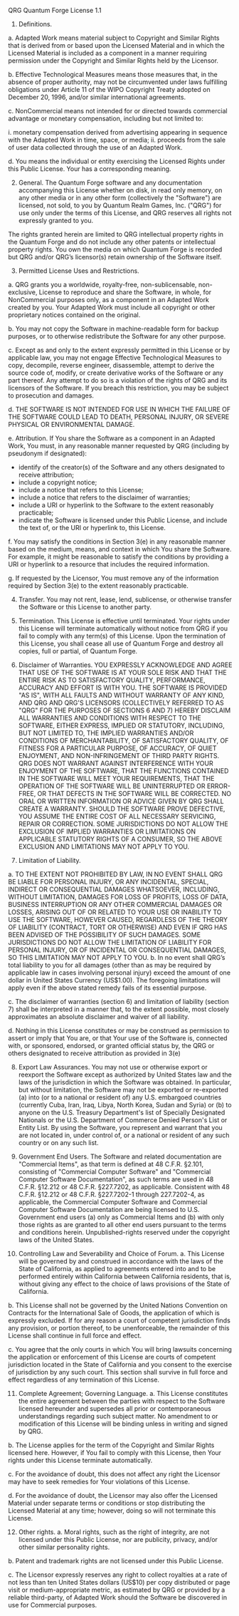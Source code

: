 QRG Quantum Forge License 1.1

1. Definitions.

a. Adapted Work means material subject to Copyright and Similar Rights that is derived from or based upon the Licensed Material and in which the Licensed Material is included as a component in a manner requiring permission under the Copyright and Similar Rights held by the Licensor.

b. Effective Technological Measures means those measures that, in the absence of proper authority, may not be circumvented under laws fulfilling obligations under Article 11 of the WIPO Copyright Treaty adopted on December 20, 1996, and/or similar international agreements.

c. NonCommercial means not intended for or directed towards commercial advantage or monetary compensation, including but not limited to:


i. monetary compensation derived from advertising appearing in sequence with the Adapted Work in time, space, or media;
ii. proceeds from the sale of user data collected through the use of an Adapted Work.

d. You means the individual or entity exercising the Licensed Rights under this Public License. Your has a corresponding meaning.

2. General. The Quantum Forge software and any documentation accompanying this License whether on disk, in read only memory, on any other media or in any other form (collectively the "Software") are licensed, not sold, to you by Quantum Realm Games, Inc. ("QRG") for use only under the terms of this License, and QRG reserves all rights not expressly granted to you.

The rights granted herein are limited to QRG intellectual property rights in the Quantum Forge and do not include any other patents or intellectual property rights. You own the media on which Quantum Forge is recorded but QRG and/or QRG’s licensor(s) retain ownership of the Software itself.

3. Permitted License Uses and Restrictions. 

a. QRG grants you a worldwide, royalty-free, non-sublicensable, non-exclusive, License to reproduce and share the Software, in whole, for NonCommercial purposes only, as a component in an Adapted Work created by you. Your Adapted Work must include all copyright or other proprietary notices contained on the original.

b. You may not copy the Software in machine-readable form for backup purposes, or to otherwise redistribute the Software for any other purpose.

c. Except as and only to the extent expressly permitted in this License or by applicable law, you may not engage Effective Technological Measures to copy, decompile, reverse engineer, disassemble, attempt to derive the source code of, modify, or create derivative works of the Software or any part thereof. Any attempt to do so is a violation of the rights of QRG and its licensors of the Software. If you breach this restriction, you may be subject to prosecution and damages.

d. THE SOFTWARE IS NOT INTENDED FOR USE IN WHICH THE FAILURE OF THE SOFTWARE COULD LEAD TO DEATH, PERSONAL INJURY, OR SEVERE PHYSICAL OR ENVIRONMENTAL DAMAGE.

e. Attribution. If You share the Software as a component in an Adapted Work, You must, in any reasonable manner requested by QRG (including by pseudonym if designated):
 - identify of the creator(s) of the Software and any others designated to receive attribution;
 - include a copyright notice;
 - include a notice that refers to this License;
 - include a notice that refers to the disclaimer of warranties;
 - include a URI or hyperlink to the Software to the extent reasonably practicable;
 - indicate the Software is licensed under this Public License, and include the text of, or the URI or hyperlink to, this License.

f. You may satisfy the conditions in Section 3(e) in any reasonable manner based on the medium, means, and context in which You share the Software. For example, it might be reasonable to satisfy the conditions by providing a URI or hyperlink to a resource that includes the required information.

g. If requested by the Licensor, You must remove any of the information required by Section 3(e) to the extent reasonably practicable.

4. Transfer. You may not rent, lease, lend, sublicense, or otherwise transfer the Software or this License to another party.

5. Termination. This License is effective until terminated. Your rights under this License will terminate automatically without notice from QRG if you fail to comply with any term(s) of this License. Upon the termination of this License, you shall cease all use of Quantum Forge and destroy all copies, full or partial, of Quantum Forge. 

6. Disclaimer of Warranties. YOU EXPRESSLY ACKNOWLEDGE AND AGREE THAT USE OF THE SOFTWARE IS AT YOUR SOLE RISK AND THAT THE ENTIRE RISK AS TO SATISFACTORY QUALITY, PERFORMANCE, ACCURACY AND EFFORT IS WITH YOU. THE SOFTWARE IS PROVIDED "AS IS", WITH ALL FAULTS AND WITHOUT WARRANTY OF ANY KIND, AND QRG AND QRG'S LICENSORS (COLLECTIVELY REFERRED TO AS "QRG" FOR THE PURPOSES OF SECTIONS 6 AND 7) HEREBY DISCLAIM ALL WARRANTIES AND CONDITIONS WITH RESPECT TO THE SOFTWARE, EITHER EXPRESS, IMPLIED OR STATUTORY, INCLUDING, BUT NOT LIMITED TO, THE IMPLIED WARRANTIES AND/OR CONDITIONS OF MERCHANTABILITY, OF SATISFACTORY QUALITY, OF FITNESS FOR A PARTICULAR PURPOSE, OF ACCURACY, OF QUIET ENJOYMENT, AND NON-INFRINGEMENT OF THIRD PARTY RIGHTS. QRG DOES NOT WARRANT AGAINST INTERFERENCE WITH YOUR ENJOYMENT OF THE SOFTWARE, THAT THE FUNCTIONS CONTAINED IN THE SOFTWARE WILL MEET YOUR REQUIREMENTS, THAT THE OPERATION OF THE SOFTWARE WILL BE UNINTERRUPTED OR ERROR-FREE, OR THAT DEFECTS IN THE SOFTWARE WILL BE CORRECTED. NO ORAL OR WRITTEN INFORMATION OR ADVICE GIVEN BY QRG SHALL CREATE A WARRANTY. SHOULD THE SOFTWARE PROVE DEFECTIVE, YOU ASSUME THE ENTIRE COST OF ALL NECESSARY SERVICING, REPAIR OR CORRECTION. SOME JURISDICTIONS DO NOT ALLOW THE EXCLUSION OF IMPLIED WARRANTIES OR LIMITATIONS ON APPLICABLE STATUTORY RIGHTS OF A CONSUMER, SO THE ABOVE EXCLUSION AND LIMITATIONS MAY NOT APPLY TO YOU.

7. Limitation of Liability. 

a. TO THE EXTENT NOT PROHIBITED BY LAW, IN NO EVENT SHALL QRG BE LIABLE FOR PERSONAL INJURY, OR ANY INCIDENTAL, SPECIAL, INDIRECT OR CONSEQUENTIAL DAMAGES WHATSOEVER, INCLUDING, WITHOUT LIMITATION, DAMAGES FOR LOSS OF PROFITS, LOSS OF DATA, BUSINESS INTERRUPTION OR ANY OTHER COMMERCIAL DAMAGES OR LOSSES, ARISING OUT OF OR RELATED TO YOUR USE OR INABILITY TO USE THE SOFTWARE, HOWEVER CAUSED, REGARDLESS OF THE THEORY OF LIABILITY (CONTRACT, TORT OR OTHERWISE) AND EVEN IF QRG HAS BEEN ADVISED OF THE POSSIBILITY OF SUCH DAMAGES. SOME JURISDICTIONS DO NOT ALLOW THE LIMITATION OF LIABILITY FOR PERSONAL INJURY, OR OF INCIDENTAL OR CONSEQUENTIAL DAMAGES, SO THIS LIMITATION MAY NOT APPLY TO YOU. 
b. In no event shall QRG’s total liability to you for all damages (other than as may be required by applicable law in cases involving personal injury) exceed the amount of one dollar in United States Currency (US$1.00). The foregoing limitations will apply even if the above stated remedy fails of its essential purpose.

c. The disclaimer of warranties (section 6) and limitation of liability (section 7) shall be interpreted in a manner that, to the extent possible, most closely approximates an absolute disclaimer and waiver of all liability.

d. Nothing in this License constitutes or may be construed as permission to assert or imply that You are, or that Your use of the Software is, connected with, or sponsored, endorsed, or granted official status by, the QRG or others designated to receive attribution as provided in 3(e)

8. Export Law Assurances. You may not use or otherwise export or reexport the Software except as authorized by United States law and the laws of the jurisdiction in which the Software was obtained. In particular, but without limitation, the Software may not be exported or re-exported (a) into (or to a national or resident of) any U.S. embargoed countries (currently Cuba, Iran, Iraq, Libya, North Korea, Sudan and Syria) or (b) to anyone on the U.S. Treasury Department's list of Specially Designated Nationals or the U.S. Department of Commerce Denied Person's List or Entity List. By using the Software, you represent and warrant that you are not located in, under control of, or a national or resident of any such country or on any such list.

9. Government End Users. The Software and related documentation are "Commercial Items", as that term is defined at 48 C.F.R. §2.101, consisting of "Commercial Computer Software" and "Commercial Computer Software Documentation", as such terms are used in 48 C.F.R. §12.212 or 48 C.F.R. §227.7202, as applicable. Consistent with 48 C.F.R. §12.212 or 48 C.F.R. §227.7202-1 through 227.7202-4, as applicable, the Commercial Computer Software and Commercial Computer Software Documentation are being licensed to U.S. Government end users (a) only as Commercial Items and (b) with only those rights as are granted to all other end users pursuant to the terms and conditions herein. Unpublished-rights reserved under the copyright laws of the United States.

10. Controlling Law and Severability and Choice of Forum. 
a. This License will be governed by and construed in accordance with the laws of the State of California, as applied to agreements entered into and to be performed entirely within California between California residents, that is, without giving any effect to the choice of laws provisions of the State of California. 

b. This License shall not be governed by the United Nations Convention on Contracts for the International Sale of Goods, the application of which is expressly excluded. If for any reason a court of competent jurisdiction finds any provision, or portion thereof, to be unenforceable, the remainder of this License shall continue in full force and effect. 

c. You agree that the only courts in which You will bring lawsuits concerning the application or enforcement of this License are courts of competent jurisdiction located in the State of California and you consent to the exercise of jurisdiction by any such court. This section shall survive in full force and effect regardless of any termination of this License.

11. Complete Agreement; Governing Language. 
a. This License constitutes the entire agreement between the parties with respect to the Software licensed hereunder and supersedes all prior or contemporaneous understandings regarding such subject matter. No amendment to or modification of this License will be binding unless in writing and signed by QRG.

b. The License applies for the term of the Copyright and Similar Rights licensed here. However, if You fail to comply with this License, then Your rights under this License terminate automatically.

c. For the avoidance of doubt, this does not affect any right the Licensor may have to seek remedies for Your violations of this License.

d. For the avoidance of doubt, the Licensor may also offer the Licensed Material under separate terms or conditions or stop distributing the Licensed Material at any time; however, doing so will not terminate this License.

12. Other rights. 
a. Moral rights, such as the right of integrity, are not licensed under this Public License, nor are publicity, privacy, and/or other similar personality rights.

b. Patent and trademark rights are not licensed under this Public License.

c. The Licensor expressly reserves any right to collect royalties at a rate of not less than ten United States dollars (US$10) per copy distributed or page visit or medium-appropriate metric, as estimated by QRG or provided by a reliable third-party, of Adapted Work should the Software be discovered in use for Commercial purposes.
